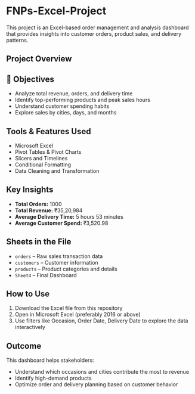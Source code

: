 # FNPs-Excel-Project
This project is an Excel-based order management and analysis dashboard that provides insights into customer orders, product sales, and delivery patterns.
## Project Overview

## 🎯 Objectives
- Analyze total revenue, orders, and delivery time
- Identify top-performing products and peak sales hours
- Understand customer spending habits
- Explore sales by cities, days, and months

##  Tools & Features Used
- Microsoft Excel
- Pivot Tables & Pivot Charts
- Slicers and Timelines
- Conditional Formatting
- Data Cleaning and Transformation

## Key Insights
- **Total Orders:** 1000  
- **Total Revenue:** ₹35,20,984  
- **Average Delivery Time:** 5 hours 53 minutes  
- **Average Customer Spend:** ₹3,520.98  

## Sheets in the File
- `orders` – Raw sales transaction data  
- `customers` – Customer information  
- `products` – Product categories and details  
- `Sheet4` – Final Dashboard

  
## How to Use
1. Download the Excel file from this repository
2. Open in Microsoft Excel (preferably 2016 or above)
3. Use filters like Occasion, Order Date, Delivery Date to explore the data interactively

##  Outcome
This dashboard helps stakeholders:
- Understand which occasions and cities contribute the most to revenue
- Identify high-demand products
- Optimize order and delivery planning based on customer behavior
